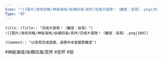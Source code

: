 ```yaml
---
Icon: "![[图片/游戏攻略/神秘海域/纵横四海/奖杯/完成大冒險！（難度：容易）.png|30]]"
Type: "铜"
---
```

```ad-common-bronze-trophy
title: (Title:: "完成大冒險！（難度：容易）")
![[图片/游戏攻略/神秘海域/纵横四海/奖杯/完成大冒險！（難度：容易）.png|100]]

(Comment:: "以容易完成遊戲，過程中未曾變更難度")
```

#神秘海域/纵横四海/奖杯 #奖杯 #铜
